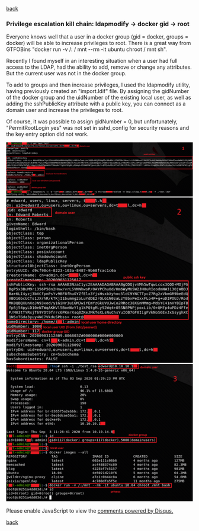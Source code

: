 [back](/)

### Privilege escalation kill chain: ldapmodify -> docker gid -> root

Everyone knows well that a user in a docker group (gid = docker, groups = docker) will be able to increase privileges to root. There is a great way from GTFOBins "docker run -v /: / mnt --rm -it ubuntu chroot / mnt sh".

Recently I found myself in an interesting situation when a user had full access to the LDAP, had the ability to add, remove or change any attributes. But the current user was not in the docker group.

To add to groups and then increase privileges, I used the ldapmodify utility, having previously created an "import.ldif" file. By assigning the gidNumber of the docker group and the uidNumber of the existing local user, as well as adding the sshPublicKey attribute with a public key, you can connect as a domain user and increase the privileges to root.

Of course, it was possible to assign gidNumber = 0, but unfortunately, "PermitRootLogin yes" was not set in sshd_config for security reasons and the key entry option did not work.

![Image](/img/ldapmodify/1.png)
![Image](/img/ldapmodify/2.png)
![Image](/img/ldapmodify/3.png)

<div id="disqus_thread"></div>
<script>
(function() { // DON'T EDIT BELOW THIS LINE
var d = document, s = d.createElement('script');
s.src = 'https://hackitfaster-hopto-org.disqus.com/embed.js';
s.setAttribute('data-timestamp', +new Date());
(d.head || d.body).appendChild(s);
})();
</script>
<noscript>Please enable JavaScript to view the <a href="https://disqus.com/?ref_noscript">comments powered by Disqus.</a></noscript>

[back](/)
